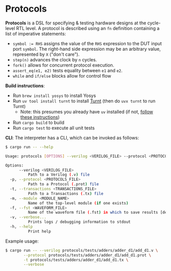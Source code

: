# Protocols
**Protocols** is a DSL for specifying & testing hardware designs at the cycle-level RTL level.
A protocol is described using an `fn` definition containing a list of imperative statements:
- `symbol := RHS` assigns the value of the `RHS` expression to the DUT input port `symbol`. The right-hand side expression may be an arbitrary value, represented by `X` ("don't care").
- `step(n)`  advances the clock by `n` cycles.
- `fork()`  allows for concurrent protocol execution.
- `assert_eq(e1, e2)` tests equality between `e1` and `e2`.
- `while` and `if/else` blocks allow for control flow

**Build instructions**:
- Run `brew install yosys` to install Yosys
- Run `uv tool install turnt` to install [Turnt](https://github.com/cucapra/turnt/tree/main) (then do `uvx turnt` to run Turnt)
  - Note: this presumes you already have `uv` installed (if not, [follow these instructions](https://docs.astral.sh/uv/getting-started/installation/#pypi))
- Run `cargo build` to build
- Run `cargo test` to execute all unit tests

**CLI**:
The interpreter has a CLI, which can be invoked as follows:
```bash
$ cargo run -- --help

Usage: protocols [OPTIONS] --verilog <VERILOG_FILE> --protocol <PROTOCOLS_FILE> --transactions <TRANSACTIONS_FILE>

Options:
      --verilog <VERILOG_FILE>
          Path to a Verilog (.v) file
  -p, --protocol <PROTOCOLS_FILE>
          Path to a Protocol (.prot) file
  -t, --transactions <TRANSACTIONS_FILE>
          Path to a Transactions (.tx) file
  -m, --module <MODULE_NAME>
          Name of the top-level module (if one exists)
  -f, --fst <WAVEFORM_FILE>
          Name of the waveform file (.fst) in which to save results [default: trace.fst]
  -v, --verbose...
          Prints logs / debugging information to stdout
  -h, --help
          Print help
```

Example usage:

```bash
$ cargo run -- --verilog protocols/tests/adders/adder_d1/add_d1.v \
        --protocol protocols/tests/adders/adder_d1/add_d1.prot \
        -t protocols/tests/adders/adder_d1/add_d1.tx \
        --verbose
```
